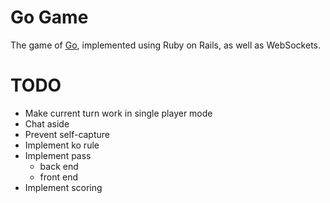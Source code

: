 # Go Game

The game of [Go](https://en.wikipedia.org/wiki/Go_(game)), implemented using Ruby on Rails, as well as WebSockets.

# TODO

 - Make current turn work in single player mode
 - Chat aside
 - Prevent self-capture
 - Implement ko rule
 - Implement pass
   - back end
   - front end
 - Implement scoring
